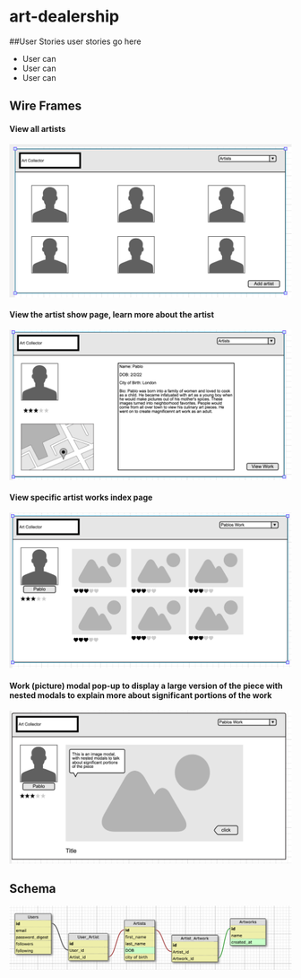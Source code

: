 # art-dealership

##User Stories
user stories go here

- User can
- User can
- User can

## Wire Frames
#### View all artists
![alt text](https://github.com/amblount/art-dealership/blob/master/wireframes/artist_home.png "artist home")
#### View the artist show page, learn more about the artist
![alt text](https://github.com/amblount/art-dealership/blob/master/wireframes/artist_profile.png "artist profile")
#### View specific artist works index page
![alt text](https://github.com/amblount/art-dealership/blob/master/wireframes/artist_pictures.png "artist index")
#### Work (picture) modal pop-up to display a large version of the piece with nested modals to explain more about significant portions of the work
![alt text](https://github.com/amblount/art-dealership/blob/master/wireframes/artist_piece.png "artist show")

## Schema
![alt text](https://github.com/amblount/art-dealership/blob/master/wireframes/art_collection_schema.png "schema")



